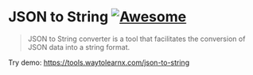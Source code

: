 # JSON to String [![Awesome](https://cdn.rawgit.com/sindresorhus/awesome/d7305f38d29fed78fa85652e3a63e154dd8e8829/media/badge.svg)](https://github.com/sindresorhus/awesome)

>JSON to String converter is a tool that facilitates the conversion of JSON data into a string format.

Try demo: https://tools.waytolearnx.com/json-to-string
